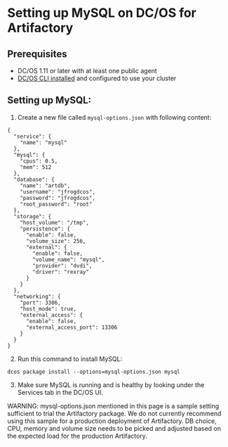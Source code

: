# Setting up MySQL on DC/OS for Artifactory

## Prerequisites

- DC/OS 1.11 or later with at least one public agent
- [DC/OS CLI installed](https://dcos.io/docs/1.11/usage/cli/install/) and
  configured to use your cluster

## Setting up MySQL:

1. Create a new file called `mysql-options.json` with following content:

```
{
  "service": {
    "name": "mysql"
  },
  "mysql": {
    "cpus": 0.5,
    "mem": 512
  },
  "database": {
    "name": "artdb",
    "username": "jfrogdcos",
    "password": "jfrogdcos",
    "root_password": "root"
  },
  "storage": {
    "host_volume": "/tmp",
    "persistence": {
      "enable": false,
      "volume_size": 256,
      "external": {
        "enable": false,
        "volume_name": "mysql",
        "provider": "dvdi",
        "driver": "rexray"
      }
    }
  },
  "networking": {
    "port": 3306,
    "host_mode": true,
    "external_access": {
      "enable": false,
      "external_access_port": 13306
    }
  }
}
```

2. Run this command to install MySQL:

```
dcos package install --options=mysql-options.json mysql
```

3. Make sure MySQL is running and is healthy by looking under the Services tab
   in the DC/OS UI.

WARNING: mysql-options.json mentioned in this page is a sample setting sufficient to trial the Artifactory package.
We do not currently recommend using this sample for a production deployment of Artifactory. 
DB choice, CPU, memory and volume size needs to be picked and adjusted based on the expected load for 
the production Artifactory.